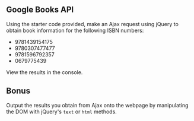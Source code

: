 ## Google Books API 

Using the starter code provided, make an Ajax request using jQuery to obtain book information for the following ISBN numbers:

* 9781439154175
* 9780307477477
* 9781596792357
* 0679775439

View the results in the console.

## Bonus

Output the results you obtain from Ajax onto the webpage by manipulating the DOM with jQuery's `text` or `html` methods.
